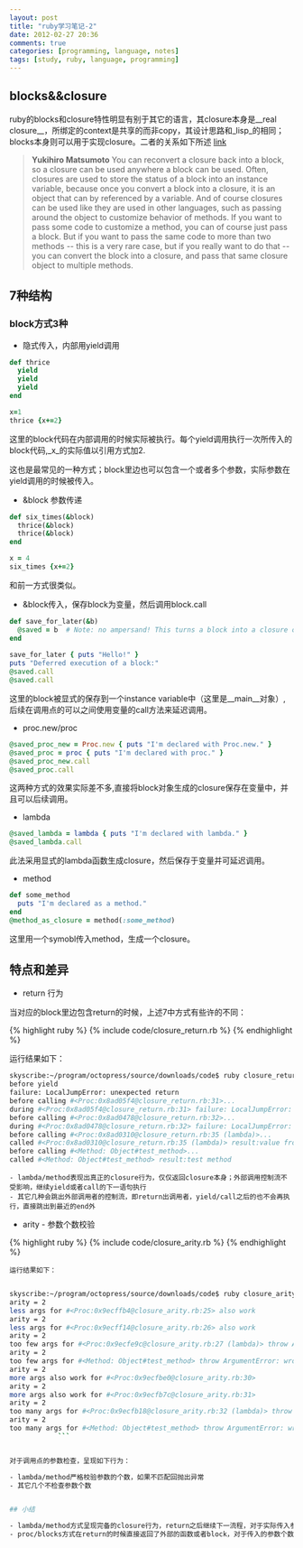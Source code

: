 ```yaml
---
layout: post
title: "ruby学习笔记-2"
date: 2012-02-27 20:36
comments: true
categories: [programming, language, notes]
tags: [study, ruby, language, programming]
---
```


## blocks&&closure
ruby的blocks和closure特性明显有别于其它的语言，其closure本身是__real closure__，所绑定的context是共享的而非copy，其设计思路和_lisp_的相同；blocks本身则可以用于实现closure。二者的关系如下所述 [link](http://www.artima.com/intv/closures2.html)

> __Yukihiro Matsumoto__ You can reconvert a closure back into a block, so a closure can be used anywhere a block can be used. Often, closures are used to store the status of a block into an instance variable, because once you convert a block into a closure, it is an object that can by referenced by a variable. And of course closures can be used like they are used in other languages, such as passing around the object to customize behavior of methods. If you want to pass some code to customize a method, you can of course just pass a block. But if you want to pass the same code to more than two methods -- this is a very rare case, but if you really want to do that -- you can convert the block into a closure, and pass that same closure object to multiple methods.

<!--more-->

## 7种结构

### block方式3种

- 隐式传入，内部用yield调用

```ruby
def thrice
  yield
  yield
  yield
end

x=1
thrice {x+=2}
```

这里的block代码在内部调用的时候实际被执行。每个yield调用执行一次所传入的block代码,_x_的实际值以引用方式加2.

这也是最常见的一种方式；block里边也可以包含一个或者多个参数，实际参数在yield调用的时候被传入。

- &block 参数传递

```ruby
def six_times(&block)
  thrice(&block)
  thrice(&block)
end

x = 4
six_times {x+=2}
```

和前一方式很类似。

- &block传入，保存block为变量，然后调用block.call

```ruby
def save_for_later(&b)
  @saved = b  # Note: no ampersand! This turns a block into a closure of sorts.
end
   
save_for_later { puts "Hello!" }
puts "Deferred execution of a block:"
@saved.call
@saved.call
```

  这里的block被显式的保存到一个instance variable中（这里是__main__对象）, 后续在调用点的可以之间使用变量的call方法来延迟调用。

- proc.new/proc

```ruby
@saved_proc_new = Proc.new { puts "I'm declared with Proc.new." }
@saved_proc = proc { puts "I'm declared with proc." }
@saved_proc_new.call
@saved_proc.call
```

这两种方式的效果实际差不多,直接将block对象生成的closure保存在变量中，并且可以后续调用。

- lambda

```ruby
@saved_lambda = lambda { puts "I'm declared with lambda." }
@saved_lambda.call
```

此法采用显式的lambda函数生成closure，然后保存于变量并可延迟调用。

- method

```ruby
def some_method
  puts "I'm declared as a method."
end
@method_as_closure = method(:some_method)
```

这里用一个symobl传入method，生成一个closure。

## 特点和差异

- return 行为

当对应的block里边包含return的时候，上述7中方式有些许的不同：

{% highlight ruby %}
    {% include code/closure_return.rb %}
{% endhighlight %}

运行结果如下：

```bash
skyscribe:~/program/octopress/source/downloads/code$ ruby closure_return.rb 
before yield
failure: LocalJumpError: unexpected return
before calling #<Proc:0x8ad05f4@closure_return.rb:31>...
during #<Proc:0x8ad05f4@closure_return.rb:31> failure: LocalJumpError: unexpected return
before calling #<Proc:0x8ad0478@closure_return.rb:32>...
during #<Proc:0x8ad0478@closure_return.rb:32> failure: LocalJumpError: unexpected return
before calling #<Proc:0x8ad0310@closure_return.rb:35 (lambda)>...
called #<Proc:0x8ad0310@closure_return.rb:35 (lambda)> result:value from proc
before calling #<Method: Object#test_method>...
called #<Method: Object#test_method> result:test method
``` 

        
    - lambda/method表现出真正的closure行为，仅仅返回closure本身；外部调用控制流不受影响，继续yield或者call的下一语句执行
    - 其它几种会跳出外部调用者的控制流，即return出调用者，yield/call之后的也不会再执行，直接跳出到最近的end外


- arity - 参数个数校验

{% highlight ruby %}
    {% include code/closure_arity.rb %}
{% endhighlight %}


    运行结果如下：

```bash

skyscribe:~/program/octopress/source/downloads/code$ ruby closure_arity.rb 
arity = 2
less args for #<Proc:0x9ecffb4@closure_arity.rb:25> also work
arity = 2
less args for #<Proc:0x9ecff14@closure_arity.rb:26> also work
arity = 2
too few args for #<Proc:0x9ecfe9c@closure_arity.rb:27 (lambda)> throw ArgumentError: wrong number of arguments (1 for 2)
arity = 2
too few args for #<Method: Object#test_method> throw ArgumentError: wrong number of arguments (1 for 2)
arity = 2
more args also work for #<Proc:0x9ecfbe0@closure_arity.rb:30>
arity = 2
more args also work for #<Proc:0x9ecfb7c@closure_arity.rb:31>
arity = 2
too many args for #<Proc:0x9ecfb18@closure_arity.rb:32 (lambda)> throw ArgumentError: wrong number of arguments (7 for 2)
arity = 2
too many args for #<Method: Object#test_method> throw ArgumentError: wrong number of arguments (7 for 2)
            ```


对于调用点的参数检查，呈现如下行为：

- lambda/method严格校验参数的个数，如果不匹配回抛出异常
- 其它几个不检查参数个数


## 小结

- lambda/method方式呈现完备的closure行为，return之后继续下一流程，对于实际传入参数个数会在调用点检查
- proc/blocks方式在return的时候直接返回了外部的函数或者block，对于传入的参数个数也没有执行检查。
